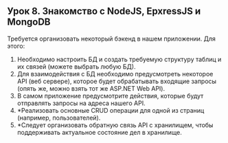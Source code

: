 ## Урок 8. Знакомство с NodeJS, EpxressJS и MongoDB

Требуется организовать некоторый бэкенд в нашем приложении. Для этого:

1. Необходимо настроить БД и создать требуемую структуру таблиц и их связей (можете выбрать любую БД).
2. Для взаимодействия с БД необходимо предусмотреть некоторое API (веб сервере), которое будет обрабатывать входящие запросы (опять же, можно взять тот же ASP.NET Web API).
3. В самом приложение предусмотрите действия, которые будут отправлять запросы на адреса нашего API.
4. *Реализовать основные CRUD операции для одной из страниц (например, пользователей).
5. *Следует организовать обратную связь API с хранилищем, чтобы поддерживать актуальное состояние дел в хранилище.
